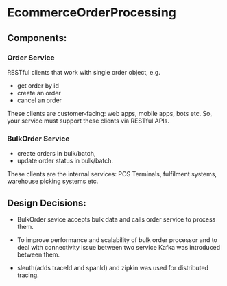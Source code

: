 # EcommerceOrderProcessing

## Components:
### Order Service
RESTful clients that work with single order object, e.g.
- get order by id
- create an order
- cancel an order

These clients are customer-facing: web apps, mobile apps, bots etc. So, your
service must support these clients via RESTful APIs.

### BulkOrder Service
- create orders in bulk/batch,
- update order status in bulk/batch.

These clients are the internal services: POS Terminals, fulfilment systems, warehouse picking systems etc.

## Design Decisions:

- BulkOrder sevice accepts bulk data and calls order service to process them.

- To improve performance and scalability of bulk order processor and to deal with connectivity issue between two service Kafka was introduced between them.

- sleuth(adds traceId and spanId) and zipkin was used for distributed tracing.
